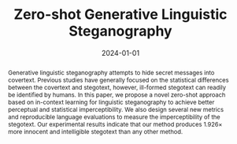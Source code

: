 ---
title: "Zero-shot Generative Linguistic Steganography"
authors: [Ke Lin, Yiyang Luo, Zijian Zhang, and Luo Ping]
venue: 'NAACL 2024'
date: 2024-01-01
tags: [CCF B, CORE A, Security, Steganography]
# teaser: "/images/paper/zgls.jpg"
teaser: "https://leonardodalinky.github.io/zero-shot-GLS/static/images/zgls-Intro.svg"
link: https://aclanthology.org/2024.naacl-long.289/
projecturl: https://leonardodalinky.github.io/zero-shot-GLS/
abstract: Generative linguistic steganography attempts to hide secret messages into covertext. Previous studies have generally focused on the statistical differences between the covertext and stegotext, however, ill-formed stegotext can readily be identified by humans. In this paper, we propose a novel zero-shot approach based on in-context learning for linguistic steganography to achieve better perceptual and statistical imperceptibility. We also design several new metrics and reproducible language evaluations to measure the imperceptibility of the stegotext. Our experimental results indicate that our method produces 1.926× more innocent and intelligible stegotext than any other method.
---
